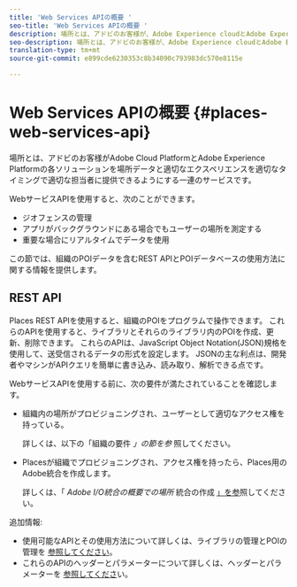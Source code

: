 ```yaml
---
title: 'Web Services APIの概要 '
seo-title: 'Web Services APIの概要 '
description: 場所とは、アドビのお客様が、Adobe Experience cloudとAdobe Experience Platformの各ソリューションを場所データと適切なエクスペリエンスを適切なタイミングで適切な担当者に適切なエクスペリエンスと共に適切な場所に簡単に提供する一連のサービスです。
seo-description: 場所とは、アドビのお客様が、Adobe Experience cloudとAdobe Experience Platformの各ソリューションを場所データと適切なエクスペリエンスを適切なタイミングで適切な担当者に適切なエクスペリエンスと共に適切な場所に簡単に提供する一連のサービスです。
translation-type: tm+mt
source-git-commit: e899cde6230353c8b34090c793983dc570e8115e

---
```



# Web Services APIの概要 {#places-web-services-api}

場所とは、アドビのお客様がAdobe Cloud PlatformとAdobe Experience Platformの各ソリューションを場所データと適切なエクスペリエンスを適切なタイミングで適切な担当者に提供できるようにする一連のサービスです。

WebサービスAPIを使用すると、次のことができます。

* ジオフェンスの管理
* アプリがバックグラウンドにある場合でもユーザーの場所を測定する
* 重要な場合にリアルタイムでデータを使用

この節では、組織のPOIデータを含むREST APIとPOIデータベースの使用方法に関する情報を提供します。

## REST API

Places REST APIを使用すると、組織のPOIをプログラムで操作できます。 これらのAPIを使用すると、ライブラリとそれらのライブラリ内のPOIを作成、更新、削除できます。 これらのAPIは、JavaScript Object Notation(JSON)規格を使用して、送受信されるデータの形式を設定します。 JSONの主な利点は、開発者やマシンがAPIクエリを簡単に書き込み、読み取り、解析できる点です。

WebサービスAPIを使用する前に、次の要件が満たされていることを確認します。

* 組織内の場所がプロビジョニングされ、ユーザーとして適切なアクセス権を持っている。

   詳しくは、以下の「組織の要件 *」の節を参* 照してください。

* Placesが組織でプロビジョニングされ、アクセス権を持ったら、Places用のAdobe統合を作成します。

   詳しくは、「 *Adobe I/O統合の概要での場所* 統合の作成 [」を参](/help/web-service-api/adobe-i-o-integration.md)照してください。

追加情報:

* 使用可能なAPIとその使用方法について詳しくは、ライブラリの管理とPOIの管理を [参照し](/help/web-service-api/api-usage/manage-libraries/manage-libraries.md)[てください](/help/web-service-api/api-usage/manage-pois/manage-pois.md)。
* これらのAPIのヘッダーとパラメーターについて詳しくは、ヘッダーとパラメーターを [参照してくださ](/help/web-service-api/api-usage/headers-and-parameters.md)い。